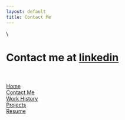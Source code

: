 ```yaml
---
layout: default
title: Contact Me
---
```

\
# Contact me at [linkedin](https://www.linkedin.com/in/ejem-brandon/)
\
\
[Home](./)\
[Contact Me](./contact-me)\
[Work History](./work-history)\
[Projects](./projects)\
[Resume](https://drive.google.com/file/d/1N04MfUDJqpCMQxs24CMc0z-Vb1zr_SuE/view?usp=drive_link)

